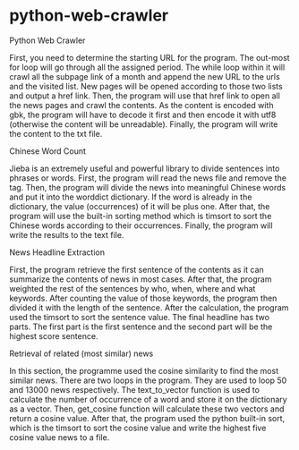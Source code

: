 python-web-crawler
==================
Python Web Crawler

First, you need to determine the starting URL for the program. The out-most for loop will go through all the assigned period. The while loop within it will crawl all the subpage link of a month and append the new URL to the urls and the visited list. New pages will be opened according to those two lists and output a href link. Then, the program will use that href link to open all the news pages and crawl the contents. As the content is encoded with gbk, the program will have to decode it first and then encode it with utf8 (otherwise the content will be unreadable). Finally, the program will write the content to the txt file.

Chinese Word Count

Jieba is an extremely useful and powerful library to divide sentences into phrases or words. First, the program will read the news file and remove the <br /> tag. Then, the program will divide the news into meaningful Chinese words and put it into the worddict dictionary. If the word is already in the dictionary, the value (occurrences) of it will be plus one. 
After that, the program will use the built-in sorting method which is timsort to sort the Chinese words according to their occurrences. Finally, the program will write the results to the text file.

News Headline Extraction

First, the program retrieve the first sentence of the contents as it can summarize the contents of news in most cases. After that, the program weighted the rest of the sentences by who, when, where and what keywords. After counting the value of those keywords, the program then divided it with the length of the sentence. 
	After the calculation, the program used the timsort to sort the sentence value. The final headline has two parts. The first part is the first sentence and the second part will be the highest score sentence.

Retrieval of related (most similar) news

In this section, the programme used the cosine similarity to find the most similar news.
There are two loops in the program. They are used to loop 50 and 13000 news respectively. The text_to_vector function is used to calculate the number of occurrence of a word and store it on the dictionary as a vector. Then, get_cosine function will calculate these two vectors and return a cosine value. After that, the program used the python built-in sort, which is the timsort to sort the cosine value and write the highest five cosine value news to a file.
